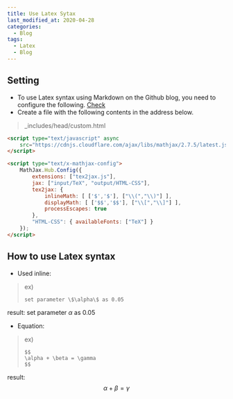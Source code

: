 ```yaml
---
title: Use Latex Sytax
last_modified_at: 2020-04-28
categories:
  - Blog
tags:
  - Latex
  - Blog
---
```


## Setting
* To use Latex syntax using Markdown on the Github blog, you need to configure the following. [Check](https://www.janmeppe.com/blog/How-to-add-mathjax-to-minimal-mistakes/)
* Create a file with the following contents in the address below.
> _includes/head/custom.html

```html
<script type="text/javascript" async
	src="https://cdnjs.cloudflare.com/ajax/libs/mathjax/2.7.5/latest.js?config=TeX-MML-AM_CHTML">
</script>

<script type="text/x-mathjax-config">
	MathJax.Hub.Config({
		extensions: ["tex2jax.js"],
		jax: ["input/TeX", "output/HTML-CSS"],
		tex2jax: {
			inlineMath: [ ['$','$'], ["\\(","\\)"] ],
			displayMath: [ ['$$','$$'], ["\\[","\\]"] ],
			processEscapes: true
		},
		"HTML-CSS": { availableFonts: ["TeX"] }
	});
</script>
```

## How to use Latex syntax

* Used inline:
> ex) 
>```
>set parameter \$\alpha\$ as 0.05 
>```

result:  set parameter $\alpha$ as 0.05

* Equation:

> ex)
> ```
> $$
> \alpha + \beta = \gamma
> $$
> ```

result: 
$$
\alpha + \beta = \gamma
$$
